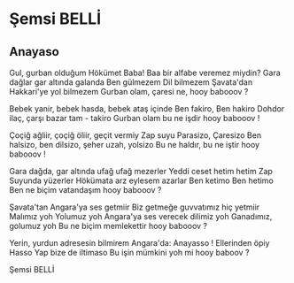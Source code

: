 # Şemsi BELLİ

## Anayaso

Gul, gurban olduğum Hökümet Baba!
Baa bir alfabe veremez miydin?
Gara dağlar gar altında galanda
                       Ben gülmezem
                       Dil bilmezem
Şavata'dan Hakkari'ye yol bilmezem
Gurban olam, çaresi ne, hooy babooov ?

Bebek yanir, bebek hasda, bebek ataş içinde
                        Ben fakiro,
                        Ben hakiro
Dohdor ilaç, çarşı bazar tam - takiro
Gurban olam bu ne işdir hooy babooov !

Çoçiğ ağliir,  çoçiğ öliir, geçit vermiy Zap suyu
                        Parasizo,
                        Çaresizo
Ben halsizo, ben dilsizo, şeher uzah, yolsizo
Bu ne haldır, bu ne iştir hooy babooov !

Gara dağda, gar altında ufağ ufağ mezerler
Yeddi ceset hetim hetim Zap Suyunda yüzerler
Hökümata arz eylesem azarlar
                        Ben ketimo
                        Ben hetimo
Ben ne biçim vatandaşım hooy babooov ?

Şavata'tan Angara'ya ses getmiir
Biz getmeğe guvvatımız hiç yetmiir
                        Malımız yoh
                        Yolumuz yoh
Angara'ya ses verecek dilimiz yoh
Ganadımız, golumuz yoh
Bu ne biçim memlekettir hooy babooov ?

Yerin, yurdun adresesin bilmirem
Angara'da: Anayasso !
Ellerinden öpiy Hasso
Yap bize de iltimaso
Bu işin mümkini yoh mi hooy baboov ?

Şemsi BELLİ